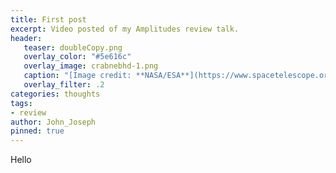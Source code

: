 ```yaml
---
title: First post
excerpt: Video posted of my Amplitudes review talk.
header:
   teaser: doubleCopy.png
   overlay_color: "#5e616c"
   overlay_image: crabnebhd-1.png
   caption: "[Image credit: **NASA/ESA**](https://www.spacetelescope.org/images/heic0515a/)"
   overlay_filter: .2
categories: thoughts
tags:
- review
author: John_Joseph
pinned: true
---
```


Hello


